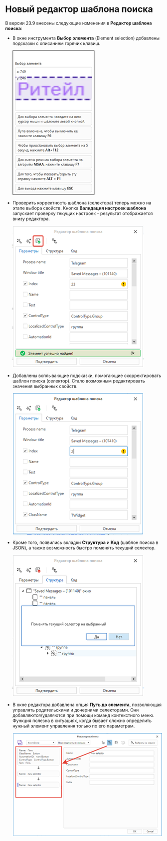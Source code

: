 # Новый редактор шаблона поиска

В версии 23.9 внесены следующие изменения в **Редактор шаблона поиска**:

* В окне инструмента **Выбор элемента** (Element selection) добавлены подсказки с описанием горячих клавиш. 
  
  ![](<../../../.gitbook/assets/picker-3.png>)

* Проверить корректность шаблона (селектора) теперь можно на этапе выбора свойств. Кнопка **Валидация настроек шаблона** запускает проверку текущих настроек - результат отображается внизу редактора. 

  ![](<../../../.gitbook/assets/search settings validation.png>)  
   
* Добавлены всплывающие подсказки, помогающие скорректировать шаблон поиска (селектор). Стало возможным редактировать значения выбранных свойств.
  
  ![](<../../../.gitbook/assets/edit-value-in-pattern-editor.png>)

* Кроме того, появились вкладки **Структура** и **Код** (шаблон поиска в JSON), а также возможность быстро поменять текущий селектор.

  ![](<../../../.gitbook/assets/structure-tub-in-editor.png>)

* В окне редактора добавлена опция **Путь до элемента**, позволяющая управлять родительскими и дочерними селекторами. Они добавляются/удаляются при помощи команд контекстного меню. Функция полезна в ситуациях, когда бывает сложно определить нужный элемент управления только по его параметрам.

  ![](<../../../.gitbook/assets/path-to-element-in-editor-2.png>)
